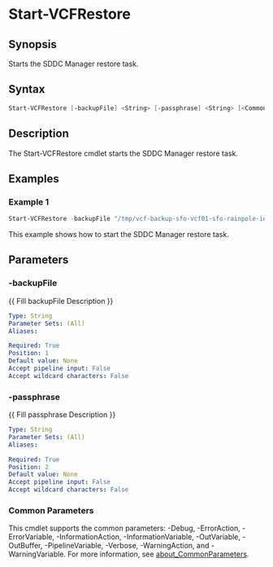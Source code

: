 # Start-VCFRestore

## Synopsis

Starts the SDDC Manager restore task.

## Syntax

```powershell
Start-VCFRestore [-backupFile] <String> [-passphrase] <String> [<CommonParameters>]
```

## Description

The Start-VCFRestore cmdlet starts the SDDC Manager restore task.

## Examples

### Example 1

```powershell
Start-VCFRestore -backupFile "/tmp/vcf-backup-sfo-vcf01-sfo-rainpole-io-2020-04-20-14-37-25.tar.gz" -passphrase "VMw@re1!VMw@re1!"
```

This example shows how to start the SDDC Manager restore task.

## Parameters

### -backupFile

{{ Fill backupFile Description }}

```yaml
Type: String
Parameter Sets: (All)
Aliases:

Required: True
Position: 1
Default value: None
Accept pipeline input: False
Accept wildcard characters: False
```

### -passphrase

{{ Fill passphrase Description }}

```yaml
Type: String
Parameter Sets: (All)
Aliases:

Required: True
Position: 2
Default value: None
Accept pipeline input: False
Accept wildcard characters: False
```

### Common Parameters

This cmdlet supports the common parameters: -Debug, -ErrorAction, -ErrorVariable, -InformationAction, -InformationVariable, -OutVariable, -OutBuffer, -PipelineVariable, -Verbose, -WarningAction, and -WarningVariable. For more information, see [about_CommonParameters](http://go.microsoft.com/fwlink/?LinkID=113216).
